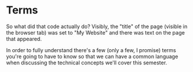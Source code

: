 # Terms

So what did that code actually do? Visibly, the "title" of the page (visible in the browser tab) was set to "My Website" and there was text on the page that appeared.

In order to fully understand there's a few (only a few, I promise) terms you're going to have to know so that we can have a common language when discussing the technical concepts we'll cover this semester.
